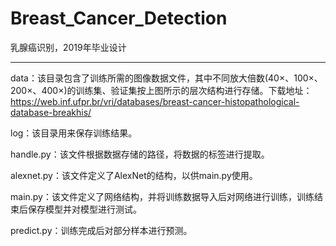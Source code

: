 # Breast_Cancer_Detection
乳腺癌识别，2019年毕业设计

--------

data：该目录包含了训练所需的图像数据文件，其中不同放大倍数(40×、100×、200×、400×)的训练集、验证集按上图所示的层次结构进行存储。下载地址：<https://web.inf.ufpr.br/vri/databases/breast-cancer-histopathological-database-breakhis/>

log：该目录用来保存训练结果。

handle.py：该文件根据数据存储的路径，将数据的标签进行提取。

alexnet.py：该文件定义了AlexNet的结构，以供main.py使用。

main.py：该文件定义了网络结构，并将训练数据导入后对网络进行训练，训练结束后保存模型并对模型进行测试。

predict.py：训练完成后对部分样本进行预测。
